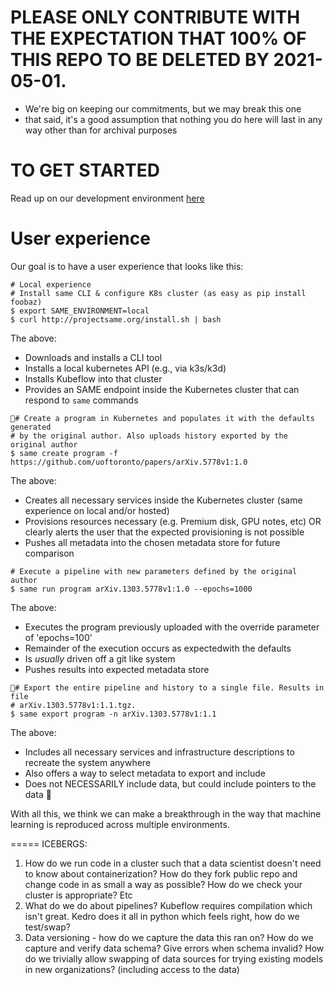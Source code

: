 # PLEASE ONLY CONTRIBUTE WITH THE EXPECTATION THAT 100% OF THIS REPO TO BE DELETED BY 2021-05-01.
- We're big on keeping our commitments, but we may break this one
- that said, it's a good assumption that nothing you do here will last in any way other than for archival purposes

# TO GET STARTED
Read up on our development environment [here](docs/development/setup-same-development.md) 

# User experience
Our goal is to have a user experience that looks like this:
```
# Local experience
# Install same CLI & configure K8s cluster (as easy as pip install foobaz)
$ export SAME_ENVIRONMENT=local
$ curl http://projectsame.org/install.sh | bash
```
The above:
- Downloads and installs a CLI tool
- Installs a local kubernetes API (e.g., via k3s/k3d)
- Installs Kubeflow into that cluster
- Provides an SAME endpoint inside the Kubernetes cluster that can respond to `same` commands

```
# Create a program in Kubernetes and populates it with the defaults generated
# by the original author. Also uploads history exported by the original author
$ same create program -f https://github.com/uoftoronto/papers/arXiv.5778v1:1.0
```
The above:
- Creates all necessary services inside the Kubernetes cluster (same experience on local and/or hosted)
- Provisions resources necessary (e.g. Premium disk, GPU notes, etc) OR clearly alerts the user that the expected provisioning is not possible
- Pushes all metadata into the chosen metadata store for future comparison 

```
# Execute a pipeline with new parameters defined by the original author
$ same run program arXiv.1303.5778v1:1.0 --epochs=1000
```
The above: 
- Executes the program previously uploaded with the override parameter of 'epochs=100'
- Remainder of the execution occurs as expectedwith the defaults
- Is _usually_ driven off a git like system
- Pushes results into expected metadata store

```
# Export the entire pipeline and history to a single file. Results in file 
# arXiv.1303.5778v1:1.1.tgz.
$ same export program -n arXiv.1303.5778v1:1.1
```
The above:
- Includes all necessary services and infrastructure descriptions to recreate the system anywhere
- Also offers a way to select metadata to export and include
- Does not NECESSARILY include data, but could include pointers to the data


With all this, we think we can make a breakthrough in the way that machine learning is reproduced across multiple environments.


=====
ICEBERGS:
1. How do we run code in a cluster such that a data scientist doesn't need to know about containerization? How do they fork public repo and change code in as small a way as possible? How do we check your cluster is appropriate? Etc
2. What do we do about pipelines? Kubeflow requires compilation which isn't great. Kedro does it all in python which feels right, how do we test/swap?
3. Data versioning - how do we capture the data this ran on? How do we capture and verify data schema? Give errors when schema invalid? How do we trivially allow swapping of data sources for trying existing models in new organizations? (including access to the data)
